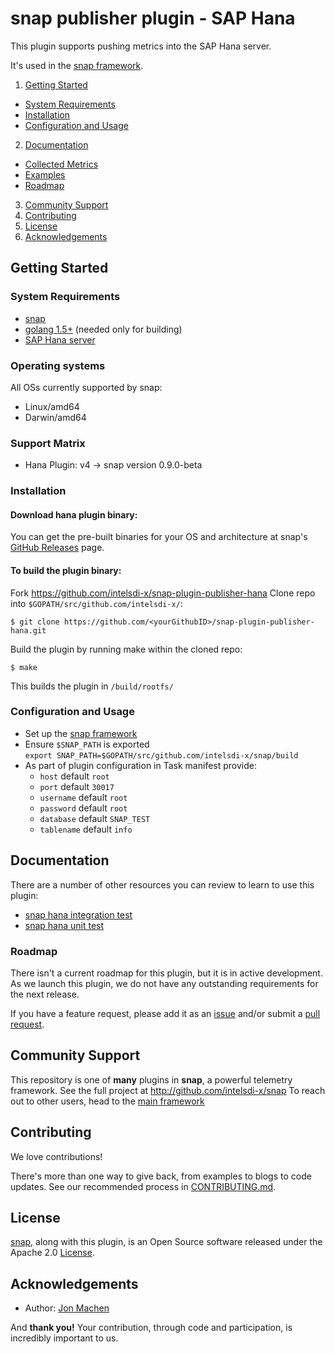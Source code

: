 # snap publisher plugin - SAP Hana

This plugin supports pushing metrics into the SAP Hana server.

It's used in the [snap framework](http://github.com/intelsdi-x/snap).

1. [Getting Started](#getting-started)
  * [System Requirements](#system-requirements)
  * [Installation](#installation)
  * [Configuration and Usage](configuration-and-usage)
2. [Documentation](#documentation)
  * [Collected Metrics](#collected-metrics)
  * [Examples](#examples)
  * [Roadmap](#roadmap)
3. [Community Support](#community-support)
4. [Contributing](#contributing)
5. [License](#license)
6. [Acknowledgements](#acknowledgements)

## Getting Started

### System Requirements

* [snap](https://github.com/intelsdi-x/snap)
* [golang 1.5+](https://golang.org/dl/) (needed only for building)
* [SAP Hana server](http://hana.sap.com/abouthana.html)

### Operating systems
All OSs currently supported by snap:
* Linux/amd64
* Darwin/amd64

### Support Matrix

- Hana Plugin: v4 -> snap version 0.9.0-beta

### Installation

#### Download hana plugin binary:
You can get the pre-built binaries for your OS and architecture at snap's [GitHub Releases](https://github.com/intelsdi-x/snap/releases) page.

#### To build the plugin binary:
Fork https://github.com/intelsdi-x/snap-plugin-publisher-hana
Clone repo into `$GOPATH/src/github.com/intelsdi-x/`:

```
$ git clone https://github.com/<yourGithubID>/snap-plugin-publisher-hana.git
```

Build the plugin by running make within the cloned repo:
```
$ make
```
This builds the plugin in `/build/rootfs/`

### Configuration and Usage
* Set up the [snap framework](https://github.com/intelsdi-x/snap/blob/master/README.md#getting-started)
* Ensure `$SNAP_PATH` is exported  
`export SNAP_PATH=$GOPATH/src/github.com/intelsdi-x/snap/build`
* As part of plugin configuration in Task manifest provide:
  * `host` default `root`
  * `port` default `30017`
  * `username` default `root`
  * `password` default `root`
  * `database` default `SNAP_TEST`
  * `tablename` default `info`

## Documentation
There are a number of other resources you can review to learn to use this plugin:

* [snap hana integration test](https://github.com/intelsdi-x/snap-plugin-publisher-hana/blob/master/hana/hana_integration_test.go)
* [snap hana unit test](https://github.com/intelsdi-x/snap-plugin-publisher-hana/blob/master/hana/hana_test.go)

### Roadmap

There isn't a current roadmap for this plugin, but it is in active development. As we launch this plugin, we do not have any outstanding requirements for the next release.

If you have a feature request, please add it as an [issue](https://github.com/intelsdi-x/snap-plugin-publisher-hana/issues/new) and/or submit a [pull request](https://github.com/intelsdi-x/snap-plugin-publisher-hana/pulls).

## Community Support
This repository is one of **many** plugins in **snap**, a powerful telemetry framework. See the full project at http://github.com/intelsdi-x/snap To reach out to other users, head to the [main framework](https://github.com/intelsdi-x/snap#community-support)

## Contributing
We love contributions! 

There's more than one way to give back, from examples to blogs to code updates. See our recommended process in [CONTRIBUTING.md](CONTRIBUTING.md).

## License
[snap](http://github.com:intelsdi-x/snap), along with this plugin, is an Open Source software released under the Apache 2.0 [License](LICENSE).

## Acknowledgements
* Author: [Jon Machen](https://github.com/jkmachen)

And **thank you!** Your contribution, through code and participation, is incredibly important to us.
